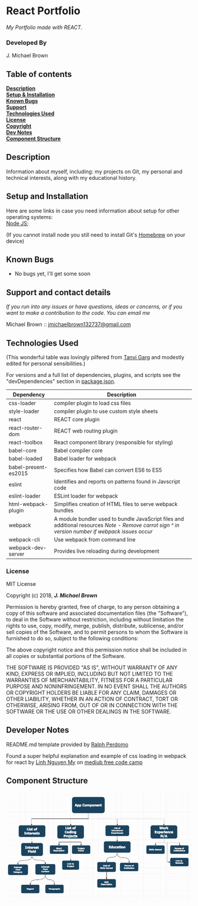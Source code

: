 # React Portfolio

_My Portfolio made with REACT._

### Developed By
J. Michael Brown

## Table of contents
**[Description](#description)**    
**[Setup & Installation](#setup-and-installation)**    
**[Known Bugs](#known-bugs)**    
**[Support](#support-and-contact-details)**    
**[Technologies Used](#technologies-used)**    
**[License](#license)**    
**[Copyright](#copyright)**   
**[Dev Notes](#developer-notes)**   
**[Component Structure](#component-structure)**   

## Description

Information about myself, including: my projects on Git, my personal and technical interests, along with my educational history.

## Setup and Installation
Here are some links in case you need information about setup for other operating systems:  
[Node JS](https://nodejs.org/en/);

(If you cannot install node you still need to install Git's [Homebrew](https://brew.sh/) on your device)

## Known Bugs

* No bugs yet, I'll get some soon

## Support and contact details
_If you run into any issues or have questions, ideas or concerns, or if you want to make a contribution to the code. You can email me_

Michael Brown :: [jmichaelbrown132737@gmail.com](jmichaelbrown132737@gmail.com)

## Technologies Used
(This wonderful table was lovingly pilfered from [Tanvi Garg](https://github.com/TanviCodeLife) and modestly edited for personal sensibilities.)

For versions and a full list of dependencies, plugins, and scripts see the "devDependencies" section in [package.json](./package.json).  

| Dependency | Description |
| --- | --- |
| css-loader| compiler plugin to load css files |
| style-loader| compiler plugin to use custom style sheets |
| react | REACT core plugin |
| react-router-dom | REACT web routing plugin |
| react-toolbox | React component library (responsible for styling) |
| babel-core | Babel compiler core |
| babel-loaded | Babel loader for webpack |
| babel-present-es2015 | Specifies how Babel can convert ES6 to ES5 |
| eslint | Identifies and reports on patterns found in Javscript code |
| eslint-loader | ESLint loader for webpack |
| html-webpack-plugin | Simplifies creation of HTML files to serve webpack bundles |
| webpack | A module bundler used to bundle JavaScript files and additional resources   *Note - Remove carrot sign ^ in version number if webpack issues occur* |
| webpack-cli | Use webpack from command line |
| webpack-dev-server | Provides live reloading during development |

### License

MIT License

Copyright (c) 2018, ___J. Michael Brown___  

Permission is hereby granted, free of charge, to any person obtaining a copy
of this software and associated documentation files (the "Software"), to deal
in the Software without restriction, including without limitation the rights
to use, copy, modify, merge, publish, distribute, sublicense, and/or sell
copies of the Software, and to permit persons to whom the Software is
furnished to do so, subject to the following conditions:  

The above copyright notice and this permission notice shall be included in all
copies or substantial portions of the Software.

THE SOFTWARE IS PROVIDED "AS IS", WITHOUT WARRANTY OF ANY KIND, EXPRESS OR
IMPLIED, INCLUDING BUT NOT LIMITED TO THE WARRANTIES OF MERCHANTABILITY,
FITNESS FOR A PARTICULAR PURPOSE AND NONINFRINGEMENT. IN NO EVENT SHALL THE
AUTHORS OR COPYRIGHT HOLDERS BE LIABLE FOR ANY CLAIM, DAMAGES OR OTHER
LIABILITY, WHETHER IN AN ACTION OF CONTRACT, TORT OR OTHERWISE, ARISING FROM,
OUT OF OR IN CONNECTION WITH THE SOFTWARE OR THE USE OR OTHER DEALINGS IN THE
SOFTWARE.

## Developer Notes    
README.md template provided by [Ralph Perdomo](https://github.com/pseudoralph)

Found a super helpful explanation and example of css loading in webpack for react by [Linh Nguyen My](https://medium.freecodecamp.org/@pinglinh) on [mediub free code camp](https://medium.freecodecamp.org/part-1-react-app-from-scratch-using-webpack-4-562b1d231e75)

## Component Structure

![alt text](src/assets/component-tree.png)
